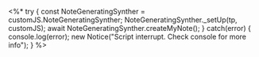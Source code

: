 <%*
try {
	const NoteGeneratingSynther = customJS.NoteGeneratingSynther;
	NoteGeneratingSynther._setUp(tp, customJS);
	await NoteGeneratingSynther.createMyNote();
} catch(error) {
	console.log(error);
	new Notice("Script interrupt. Check console for more info");
}
%>